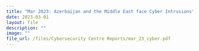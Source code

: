```yaml
---
title: "Mar 2023: Azerbaijan and the Middle East face Cyber Intrusions"
date: 2023-03-01
layout: file
description: ""
image: ""
file_url: /files/Cybersecurity Centre Reports/mar_23_cyber.pdf
---
```

